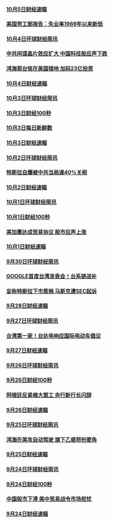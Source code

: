 #### [10月5日财经速瞄](../pages/news208/a1394260.md?t=10062146) 

#### [美国劳工部报告：失业率1969年以来新低](../pages/news208/a1394221.md?t=10062146) 

#### [10月4日环球财经简讯](../pages/news208/a1394211.md?t=10062146) 

#### [中共间谍晶片效应扩大 中国科技股应声下跌](../pages/news208/a1394210.md?t=10062146) 

#### [鸿海郭台铭在美国猎地 加码23亿投资](../pages/news208/a1394184.md?t=10062146) 

#### [10月4日财经速瞄](../pages/news208/a1394104.md?t=10062146) 

#### [10月3日环球财经简讯](../pages/news208/a1394057.md?t=10062146) 

#### [10月3日财经100秒](../pages/news208/a1394034.md?t=10062146) 

#### [10月3日每日新鲜数](../pages/news208/a1393967.md?t=10062146) 

#### [10月3日财经速瞄](../pages/news208/a1393964.md?t=10062146) 

#### [10月2日环球财经简讯](../pages/news208/a1393924.md?t=10062146) 

#### [特斯拉自爆被中共当局课40%关税](../pages/news208/a1393910.md?t=10062146) 

#### [10月2日财经速瞄](../pages/news208/a1393834.md?t=10062146) 

#### [10月1日环球财经简讯](../pages/news208/a1393775.md?t=10062146) 

#### [10月1日财经100秒](../pages/news208/a1393754.md?t=10062146) 

#### [美加墨达成贸易协议 股市应声上涨](../pages/news208/a1393738.md?t=10062146) 

#### [10月1日财经速瞄](../pages/news208/a1393681.md?t=10062146) 

#### [9月30日环球财经简讯](../pages/news208/a1393638.md?t=10062146) 

#### [GOOGLE首度台湾发表会！台系链进补](../pages/news208/a1393612.md?t=10062146) 

#### [妄称特斯拉下市惹祸 马斯克遭SEC起诉](../pages/news208/a1393392.md?t=10062146) 

#### [9月28日财经速瞄](../pages/news208/a1393394.md?t=10062146) 

#### [9月27日环球财经简讯](../pages/news208/a1393337.md?t=10062146) 

#### [台湾第一家！台达电响应国际电动车倡议](../pages/news208/a1393319.md?t=10062146) 

#### [9月27日财经速瞄](../pages/news208/a1393242.md?t=10062146) 

#### [9月26日环球财经简讯](../pages/news208/a1393188.md?t=10062146) 

#### [9月26日财经100秒](../pages/news208/a1393159.md?t=10062146) 

#### [阿根廷反紧缩大罢工 央行新行长闪辞](../pages/news208/a1393091.md?t=10062146) 

#### [9月26日财经速瞄](../pages/news208/a1393087.md?t=10062146) 

#### [9月25日环球财经简讯](../pages/news208/a1393038.md?t=10062146) 

#### [鸿海在美攻自动驾驶 旗下乙盛将扮要角](../pages/news208/a1393021.md?t=10062146) 

#### [9月25日财经速瞄](../pages/news208/a1392936.md?t=10062146) 

#### [9月24日环球财经简讯](../pages/news208/a1392891.md?t=10062146) 

#### [9月24日财经100秒](../pages/news208/a1392876.md?t=10062146) 

#### [中国股市下滑 美中贸易战令市场担忧](../pages/news208/a1392874.md?t=10062146) 

#### [9月24日财经速瞄](../pages/news208/a1392794.md?t=10062146) 


